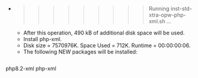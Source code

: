 * >>>>>>>>> Running inst-std-xtra-opw-php-xml.sh ...
  * After this operation, 490 kB of additional disk space will be used.
  * Install php-xml.
  * Disk size = 7570976K. Space Used = 712K. Runtime = 00:00:00:06.
  * The following NEW packages will be installed:
  ```bash
php8.2-xml php-xml
  ```
